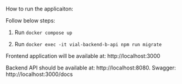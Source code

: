 How to run the applicaiton:

Follow below steps:

1. Run `docker compose up`

2. Run `docker exec -it vial-backend-b-api npm run migrate`

Frontend application will be available at: http://localhost:3000

Backend API should be available at: http://localhost:8080. Swagger: http://localhost:3000/docs







